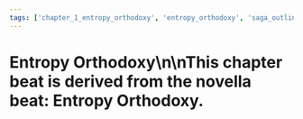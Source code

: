 ```yaml
---
tags: ['chapter_1_entropy_orthodoxy', 'entropy_orthodoxy', 'saga_outline']
---
```


# Entropy Orthodoxy\n\nThis chapter beat is derived from the novella beat: Entropy Orthodoxy.

